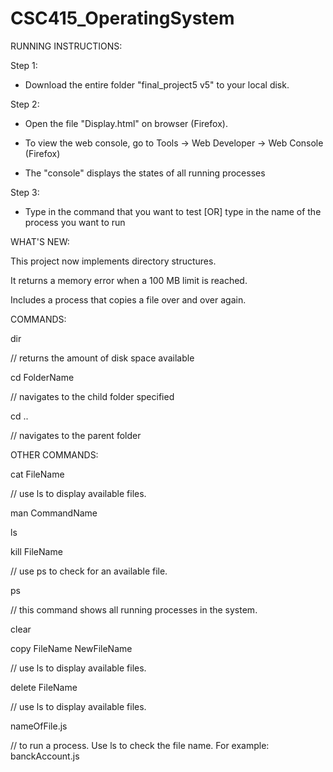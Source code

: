 # CSC415_OperatingSystem

RUNNING INSTRUCTIONS:

Step 1:

 * Download the entire folder "final_project5 v5" to your local disk.

Step 2:

* Open the file "Display.html" on browser (Firefox).

* To view the web console, go to Tools -> Web Developer -> Web Console (Firefox) 

* The "console" displays the states of all running processes

Step 3:

* Type in the command that you want to test [OR] type in the name of the process you want to run


WHAT'S NEW:

This project now implements directory structures.

It returns a memory error when a 100 MB limit is reached. 

Includes a process that copies a file over and over again.


COMMANDS:

dir

// returns the amount of disk space available

cd FolderName

// navigates to the child folder specified

cd ..

// navigates to the parent folder


OTHER COMMANDS:

cat FileName

// use ls to display available files.

man CommandName

ls

kill FileName 

// use ps to check for an available file.

ps 

// this command shows all running processes in the system.

clear

copy FileName NewFileName 

// use ls to display available files.

delete FileName 

// use ls to display available files.

nameOfFile.js

// to run a process. Use ls to check the file name. For example: banckAccount.js 


